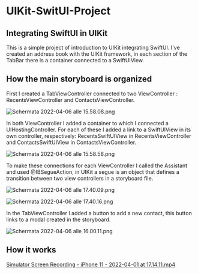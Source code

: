 # UIKit-SwitUI-Project

## **Integrating SwiftUI in UIKit**

This is a simple project of introduction to UIKit integrating SwiftUI. I've created an address book with the UIKit framework, in each section of the TabBar there is a container connected to a SwiftUIView.


## How the main storyboard is organized

First I created a TabViewController connected to two ViewController : RecentsViewController and ContactsViewController.

![Schermata 2022-04-06 alle 15.58.08.png](https://s3-us-west-2.amazonaws.com/secure.notion-static.com/9794dcd7-a605-47e0-952d-46a0f2da8c37/Schermata_2022-04-06_alle_15.58.08.png)

In both ViewController I added a container to which I connected a UIHostingController. For each of these I added a link to a SwiftUIView in its own controller, respectively: RecentsSwiftUIView in RecentsViewController and ContactsSwiftUIView in ContactsViewController.

![Schermata 2022-04-06 alle 15.58.58.png](https://s3-us-west-2.amazonaws.com/secure.notion-static.com/8e836d89-ef40-4178-9072-576a0155535e/Schermata_2022-04-06_alle_15.58.58.png)

To make these connections for each ViewController I called the Assistant and used @IBSegueAction, in UIKit a segue is an object that defines a transition between two view controllers in a storyboard file.

![Schermata 2022-04-06 alle 17.40.09.png](https://s3-us-west-2.amazonaws.com/secure.notion-static.com/ff404176-7584-49bf-9c3c-14d5c699d251/Schermata_2022-04-06_alle_17.40.09.png)

![Schermata 2022-04-06 alle 17.40.16.png](https://s3-us-west-2.amazonaws.com/secure.notion-static.com/06a092bc-aed4-4a62-93cd-c53d2c44c951/Schermata_2022-04-06_alle_17.40.16.png)

In the TabViewController I added a button to add a new contact, this button links to a modal created in the storyboard.

![Schermata 2022-04-06 alle 16.00.11.png](https://s3-us-west-2.amazonaws.com/secure.notion-static.com/3daaea02-1d6d-4161-ab9f-cbc834d48fab/Schermata_2022-04-06_alle_16.00.11.png)

## How it works

[Simulator Screen Recording - iPhone 11 - 2022-04-01 at 17.14.11.mp4](https://s3-us-west-2.amazonaws.com/secure.notion-static.com/2bfbe5b2-eb59-47eb-abd7-b269afe8bb00/Simulator_Screen_Recording_-_iPhone_11_-_2022-04-01_at_17.14.11.mp4)


